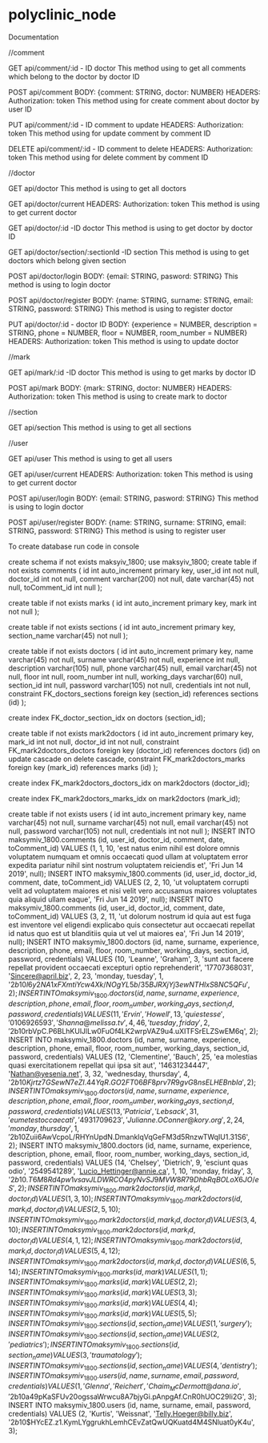 # polyclinic_node
Documentation

//comment

GET api/comment/:id - ID doctor
This method using to get all comments which belong to the doctor by doctor ID

POST api/comment
BODY: {comment: STRING, doctor: NUMBER}
HEADERS: Authorization: token
This method using for create comment about doctor by user ID

PUT api/comment/:id - ID comment to update
HEADERS: Authorization: token
This method using for update comment by comment ID 

DELETE api/comment/:id - ID comment to delete
HEADERS: Authorization: token
This method using for delete comment by comment ID

//doctor

GET api/doctor 
This method is using to get all doctors

GET api/doctor/current
HEADERS: Authorization: token
This method is using to get current doctor

GET api/doctor/:id -ID doctor
This method is using to get doctor by doctor ID

GET api/doctor/section/:sectionId -ID section
This method is using to get doctors which belong given section

POST api/doctor/login 
BODY: {email: STRING, pasword: STRING}
This method is using to login doctor

POST api/doctor/register
BODY: {name: STRING, surname: STRING, email: STRING, password: STRING}
This method is using to register doctor

PUT api/doctor/:id - doctor ID
BODY: {experience = NUMBER, description = STRING, phone = NUMBER, floor = NUMBER, room_number = NUMBER}
HEADERS: Authorization: token
This method is using to update doctor

//mark

GET api/mark/:id -ID doctor
This method is using to get marks by doctor ID

POST api/mark
BODY: {mark: STRING, doctor: NUMBER}
HEADERS: Authorization: token
This method is using to create mark to doctor

//section

GET api/section
This method is using to get all sections

//user

GET api/user
This method is using to get all users

GET api/user/current
HEADERS: Authorization: token
This method is using to get current doctor

POST api/user/login 
BODY: {email: STRING, pasword: STRING}
This method is using to login doctor

POST api/user/register
BODY: {name: STRING, surname: STRING, email: STRING, password: STRING}
This method is using to register user

To create database run code in console

create schema if not exists maksyiv_1800;
use maksyiv_1800;
create table if not exists comments
(
    id           int auto_increment
        primary key,
    user_id      int          not null,
    doctor_id    int          not null,
    comment      varchar(200) not null,
    date         varchar(45)  not null,
    toComment_id int          null
);

create table if not exists marks
(
    id   int auto_increment
        primary key,
    mark int not null
);

create table if not exists sections
(
    id           int auto_increment
        primary key,
    section_name varchar(45) not null
);

create table if not exists doctors
(
    id           int auto_increment
        primary key,
    name         varchar(45)  not null,
    surname      varchar(45)  not null,
    experience   int          null,
    description  varchar(105) null,
    phone        varchar(45)  null,
    email        varchar(45)  not null,
    floor        int          null,
    room_number  int          null,
    working_days varchar(60)  null,
    section_id   int          null,
    password     varchar(105) not null,
    credentials  int          not null,
    constraint FK_doctors_sections
        foreign key (section_id) references sections (id)
);

create index FK_doctor_section_idx
    on doctors (section_id);

create table if not exists mark2doctors
(
    id        int auto_increment
        primary key,
    mark_id   int not null,
    doctor_id int not null,
    constraint FK_mark2doctors_doctors
        foreign key (doctor_id) references doctors (id)
            on update cascade on delete cascade,
    constraint FK_mark2doctors_marks
        foreign key (mark_id) references marks (id)
);

create index FK_mark2doctors_doctors_idx
    on mark2doctors (doctor_id);

create index FK_mark2doctors_marks_idx
    on mark2doctors (mark_id);

create table if not exists users
(
    id          int auto_increment
        primary key,
    name        varchar(45)  not null,
    surname     varchar(45)  not null,
    email       varchar(45)  not null,
    password    varchar(105) not null,
    credentials int          not null
);
INSERT INTO maksymiv_1800.comments (id, user_id, doctor_id, comment, date, toComment_id) VALUES (1, 1, 10, 'est natus enim nihil est dolore omnis voluptatem numquam et omnis occaecati quod ullam at voluptatem error expedita pariatur nihil sint nostrum voluptatem reiciendis et', 'Fri Jun 14 2019', null);
INSERT INTO maksymiv_1800.comments (id, user_id, doctor_id, comment, date, toComment_id) VALUES (2, 2, 10, 'ut voluptatem corrupti velit ad voluptatem maiores et nisi velit vero accusamus maiores voluptates quia aliquid ullam eaque', 'Fri Jun 14 2019', null);
INSERT INTO maksymiv_1800.comments (id, user_id, doctor_id, comment, date, toComment_id) VALUES (3, 2, 11, 'ut dolorum nostrum id quia aut est fuga est inventore vel eligendi explicabo quis consectetur aut occaecati repellat id natus quo est ut blanditiis quia ut vel ut maiores ea', 'Fri Jun 14 2019', null);
INSERT INTO maksymiv_1800.doctors (id, name, surname, experience, description, phone, email, floor, room_number, working_days, section_id, password, credentials) VALUES (10, 'Leanne', 'Graham', 3, 'sunt aut facere repellat provident occaecati excepturi optio reprehenderit', '17707368031', 'Sincere@april.biz', 2, 23, 'monday, tuesday', 1, '$2b$10$l6y2NA1xFXmtiYcw4Xk/NOgYL5b/35BJRXjYj3ewNTHlxS8NC5QFu', 2);
INSERT INTO maksymiv_1800.doctors (id, name, surname, experience, description, phone, email, floor, room_number, working_days, section_id, password, credentials) VALUES (11, 'Ervin', 'Howell', 13, 'qui est esse', '0106926593', 'Shanna@melissa.tv', 4, 46, 'tuesday, friday', 2, '$2b$10$rbVpC.P6BLhKUlJlLw0FuOf4LK2wrpVAZ9u4.uXITFSrELZSwEM6q', 2);
INSERT INTO maksymiv_1800.doctors (id, name, surname, experience, description, phone, email, floor, room_number, working_days, section_id, password, credentials) VALUES (12, 'Clementine', 'Bauch', 25, 'ea molestias quasi exercitationem repellat qui ipsa sit aut', '14631234447', 'Nathan@yesenia.net', 3, 32, 'wednesday, thursday', 4, '$2b$10$Kjrtz7GSewN7eZI.44YqR.GO2FT06BF8prv7R9gvG8nsELHEBnbIa', 2);
INSERT INTO maksymiv_1800.doctors (id, name, surname, experience, description, phone, email, floor, room_number, working_days, section_id, password, credentials) VALUES (13, 'Patricia', 'Lebsack', 31, 'eum et est occaecati', '4931709623', 'Julianne.OConner@kory.org', 2, 24, 'monday, thursday', 1, '$2b$10$Zuii6AwVcpoL/RHYnUpdN.DmanklqVqGeFM3d5RnzwTWqIU1.31S6', 2);
INSERT INTO maksymiv_1800.doctors (id, name, surname, experience, description, phone, email, floor, room_number, working_days, section_id, password, credentials) VALUES (14, 'Chelsey', 'Dietrich', 9, 'esciunt quas odio', '2549541289', 'Lucio_Hettinger@annie.ca', 1, 10, 'monday, friday', 3, '$2b$10$.T6M8Rd4pw1vsavJLDWRCO4pyNvSJ9MVW8R79DhbRqBOLoX6JO/eS', 2);
INSERT INTO maksymiv_1800.mark2doctors (id, mark_id, doctor_id) VALUES (1, 3, 10);
INSERT INTO maksymiv_1800.mark2doctors (id, mark_id, doctor_id) VALUES (2, 5, 10);
INSERT INTO maksymiv_1800.mark2doctors (id, mark_id, doctor_id) VALUES (3, 4, 10);
INSERT INTO maksymiv_1800.mark2doctors (id, mark_id, doctor_id) VALUES (4, 1, 12);
INSERT INTO maksymiv_1800.mark2doctors (id, mark_id, doctor_id) VALUES (5, 4, 12);
INSERT INTO maksymiv_1800.mark2doctors (id, mark_id, doctor_id) VALUES (6, 5, 14);
INSERT INTO maksymiv_1800.marks (id, mark) VALUES (1, 1);
INSERT INTO maksymiv_1800.marks (id, mark) VALUES (2, 2);
INSERT INTO maksymiv_1800.marks (id, mark) VALUES (3, 3);
INSERT INTO maksymiv_1800.marks (id, mark) VALUES (4, 4);
INSERT INTO maksymiv_1800.marks (id, mark) VALUES (5, 5);
INSERT INTO maksymiv_1800.sections (id, section_name) VALUES (1, 'surgery');
INSERT INTO maksymiv_1800.sections (id, section_name) VALUES (2, 'pediatrics');
INSERT INTO maksymiv_1800.sections (id, section_name) VALUES (3, 'traumatology');
INSERT INTO maksymiv_1800.sections (id, section_name) VALUES (4, 'dentistry');
INSERT INTO maksymiv_1800.users (id, name, surname, email, password, credentials) VALUES (1, 'Glenna ', 'Reichert', 'Chaim_McDermott@dana.io', '$2b$10$a49pKaSFUv20ogssaWrwcu8A7bjyGi.pAnpgAf.CnR0hUOC29Ii2G', 3);
INSERT INTO maksymiv_1800.users (id, name, surname, email, password, credentials) VALUES (2, 'Kurtis', 'Weissnat', 'Telly.Hoeger@billy.biz', '$2b$10$HYcEZ.z1.KymLYggrukhLemhCEvZatQwUQKuatd4M4SNluat0yK4u', 3);
